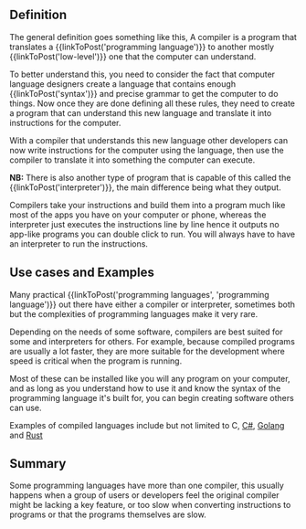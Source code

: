 ## Definition
The general definition goes something like this, A compiler is a program that translates a {{linkToPost('programming language')}} to another mostly {{linkToPost('low-level')}} one that the computer can understand.

To better understand this, you need to consider the fact that computer language designers create a language that contains enough {{linkToPost('syntax')}} and precise grammar to get the computer to do things. Now once they are done defining all these rules, they need to create a program that can understand this new language and translate it into instructions for the computer.

With a compiler that understands this new language other developers can now write instructions for the computer using the language, then use the compiler to translate it into something the computer can execute. 

**NB:** There is also another type of program that is capable of this called the {{linkToPost('interpreter')}},  the main difference being what they output. 

Compilers take your instructions and build them into a program much like most of the apps you have on your computer or phone, whereas the interpreter just executes the instructions line by line hence it outputs no app-like programs you can double click to run. You will always have to have an interpreter to run the instructions.



## Use cases and Examples
Many practical {{linkToPost('programming languages', 'programming language')}} out there have either a compiler or interpreter, sometimes both but the complexities of programming languages make it very rare.

Depending on the needs of some software, compilers are best suited for some and interpreters for others. For example, because compiled programs are usually a lot faster, they are more suitable for the development where speed is critical when the program is running.

Most of these can be installed like you will any program on your computer, and as long as you understand how to use it and know the syntax of the programming language it's built for, you can begin creating software others can use.

Examples of compiled languages include but not limited to C, [C#](https://docs.microsoft.com/en-us/dotnet/csharp/), [Golang](https://golang.org/) and [Rust](https://www.rust-lang.org/)

## Summary
Some programming languages have more than one compiler, this usually happens when a group of users or developers feel the original compiler might be lacking a key feature, or too slow when converting instructions to programs or that the programs themselves are slow.